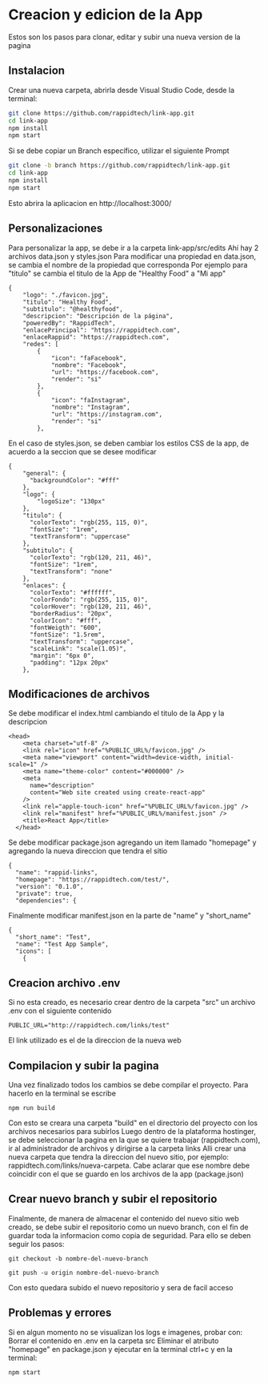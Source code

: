 # Creacion y edicion de la App
Estos son los pasos para clonar, editar y subir una nueva version de la pagina

## Instalacion
Crear una nueva carpeta, abrirla desde Visual Studio Code, desde la terminal:

```bash
git clone https://github.com/rappidtech/link-app.git
cd link-app
npm install
npm start
```

Si se debe copiar un Branch específico, utilizar el siguiente Prompt
```bash
git clone -b branch https://github.com/rappidtech/link-app.git
cd link-app
npm install
npm start
```
Esto abrira la aplicacion en http://localhost:3000/

## Personalizaciones
Para personalizar la app, se debe ir a la carpeta link-app/src/edits
Ahí hay 2 archivos data.json y styles.json
Para modificar una propiedad en data.json, se cambia el nombre de la propiedad que corresponda
Por ejemplo para "titulo" se cambia el titulo de la App de "Healthy Food" a "Mi app"

```
{
    "logo": "./favicon.jpg",
    "titulo": "Healthy Food",
    "subtitulo": "@healthyfood",
    "descripcion": "Descripción de la página",
    "poweredBy": "RappidTech",
    "enlacePrincipal": "https://rappidtech.com",
    "enlaceRappid": "https://rappidtech.com",
    "redes": [
        {
            "icon": "faFacebook",
            "nombre": "Facebook",
            "url": "https://facebook.com",
            "render": "si"
        },
        {
            "icon": "faInstagram",
            "nombre": "Instagram",
            "url": "https://instagram.com",
            "render": "si"
        },
```

En el caso de styles.json, se deben cambiar los estilos CSS de la app, de acuerdo a la seccion que se desee modificar

```
{
    "general": {
      "backgroundColor": "#fff"
    },
    "logo": {
        "logoSize": "130px"
    },
    "titulo": {
      "colorTexto": "rgb(255, 115, 0)",
      "fontSize": "1rem",
      "textTransform": "uppercase"
    },
    "subtitulo": {
      "colorTexto": "rgb(120, 211, 46)",
      "fontSize": "1rem",
      "textTransform": "none"
    },
    "enlaces": {
      "colorTexto": "#ffffff", 
      "colorFondo": "rgb(255, 115, 0)",
      "colorHover": "rgb(120, 211, 46)",
      "borderRadius": "20px",
      "colorIcon": "#fff",
      "fontWeigth": "600",
      "fontSize": "1.5rem",
      "textTransform": "uppercase",
      "scaleLink": "scale(1.05)",
      "margin": "6px 0",
      "padding": "12px 20px"
    },
```
## Modificaciones de archivos
Se debe modificar el index.html cambiando el titulo de la App y la descripcion
```
<head>
    <meta charset="utf-8" />
    <link rel="icon" href="%PUBLIC_URL%/favicon.jpg" />
    <meta name="viewport" content="width=device-width, initial-scale=1" />
    <meta name="theme-color" content="#000000" />
    <meta
      name="description"
      content="Web site created using create-react-app"
    />
    <link rel="apple-touch-icon" href="%PUBLIC_URL%/favicon.jpg" />
    <link rel="manifest" href="%PUBLIC_URL%/manifest.json" />
    <title>React App</title>
  </head>
```
Se debe modificar package.json agregando un item llamado "homepage" y agregando la nueva direccion que tendra el sitio
```
{
  "name": "rappid-links",
  "homepage": "https://rappidtech.com/test/",
  "version": "0.1.0",
  "private": true,
  "dependencies": {
```
Finalmente modificar manifest.json en la parte de "name" y "short_name"
```
{
  "short_name": "Test",
  "name": "Test App Sample",
  "icons": [
    {
```
## Creacion archivo .env
Si no esta creado, es necesario crear dentro de la carpeta "src" un archivo .env con el siguiente contenido
```
PUBLIC_URL="http://rappidtech.com/links/test"
```
El link utilizado es el de la direccion de la nueva web

## Compilacion y subir la pagina
Una vez finalizado todos los cambios se debe compilar el proyecto. Para hacerlo en la terminal se escribe
```
npm run build
```
Con esto se creara una carpeta "build" en el directorio del proyecto con los archivos necesarios para subirlos
Luego dentro de la plataforma hostinger, se debe seleccionar la pagina en la que se quiere trabajar (rappidtech.com), ir al administrador de archivos y dirigirse a la carpeta links
Alli crear una nueva carpeta que tendra la direccion del nuevo sitio, por ejemplo: rappidtech.com/links/nueva-carpeta. Cabe aclarar que ese nombre debe coincidir con el que se guardo en los archivos de la app (package.json)
## Crear nuevo branch y subir el repositorio
Finalmente, de manera de almacenar el contenido del nuevo sitio web creado, se debe subir el repositorio como un nuevo branch, con el fin de guardar toda la informacion como copia de seguridad. Para ello se deben seguir los pasos:
```
git checkout -b nombre-del-nuevo-branch
```

```
git push -u origin nombre-del-nuevo-branch
```
Con esto quedara subido el nuevo repositorio y sera de facil acceso

## Problemas y errores
Si en algun momento no se visualizan los logs e imagenes, probar con:
Borrar el contenido en .env en la carpeta src
Eliminar el atributo "homepage" en package.json y ejecutar en la terminal ctrl+c y en la terminal:
```
npm start
```

